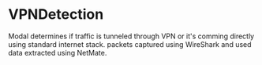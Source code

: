 # VPNDetection
Modal determines if traffic is tunneled through VPN or it's comming directly using standard internet stack.
packets captured using WireShark and used data extracted using NetMate.
